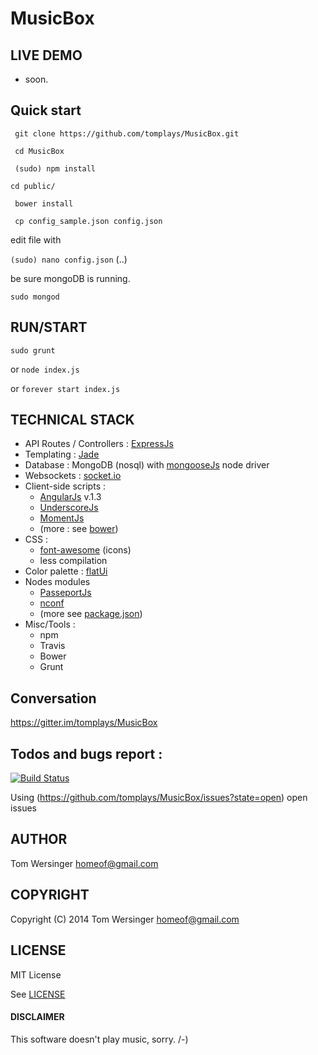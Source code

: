 MusicBox
========

## LIVE DEMO
  
  * soon.

## Quick start

` git clone https://github.com/tomplays/MusicBox.git`

` cd MusicBox`

` (sudo) npm install`

` cd public/ `

` bower install` 

` cp config_sample.json config.json`

edit file with 

`(sudo) nano config.json`  (..)

be sure mongoDB is running.

`sudo mongod`


## RUN/START 


`sudo grunt`

or `node index.js`

or `forever start index.js`


##  TECHNICAL STACK


- API Routes / Controllers : [ExpressJs](http://expressjs.com/)
- Templating : [Jade](http://jade-lang.com/) 
- Database : MongoDB (nosql) with [mongooseJs](http://mongoosejs.com/) node driver
- Websockets : [socket.io](http://socket.io/)
- Client-side scripts : 
  - [AngularJs](https://angularjs.org/) v.1.3
  - [UnderscoreJs](http://underscorejs.org/)
  - [MomentJs](http://momentjs.com/)
  - (more : see [bower](https://github.com/tomplays/MusicBox/blob/master/public/bower.json))
- CSS : 
  - [font-awesome](http://fortawesome.github.io/Font-Awesome/) (icons)
  - less compilation
- Color palette : [flatUi](http://flatuicolors.com/)
- Nodes modules 
  - [PasseportJs](http://passportjs.org/)
  - [nconf](https://github.com/flatiron/nconf)
  - (more see [package.json](https://github.com/tomplays/MusicBox/blob/master/package.json))
- Misc/Tools :
  - npm
  - Travis
  - Bower
  - Grunt

## Conversation 

https://gitter.im/tomplays/MusicBox

## Todos and bugs report :

[![Build Status](https://travis-ci.org/tomplays/MusicBox.png?branch=master)](https://travis-ci.org/tomplays/MusicBox)


Using (https://github.com/tomplays/MusicBox/issues?state=open) open issues

## AUTHOR

Tom Wersinger <homeof@gmail.com>

## COPYRIGHT

Copyright (C) 2014 Tom Wersinger <homeof@gmail.com>

## LICENSE

MIT License

See [LICENSE](https://github.com/tomplays/MusicBox/blob/master/LICENSE.md)

#### DISCLAIMER

This software doesn't play music, sorry.
/-)